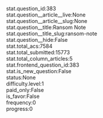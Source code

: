 stat.question_id:383  
stat.question__article__live:None  
stat.question__article__slug:None  
stat.question__title:Ransom Note  
stat.question__title_slug:ransom-note  
stat.question__hide:False  
stat.total_acs:7584  
stat.total_submitted:15773  
stat.total_column_articles:5  
stat.frontend_question_id:383  
stat.is_new_question:False  
status:None  
difficulty.level:1  
paid_only:False  
is_favor:False  
frequency:0  
progress:0  
